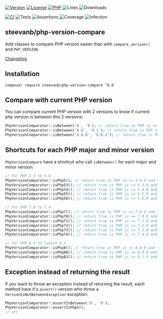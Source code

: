 [![Version](https://img.shields.io/badge/version-0.0.0-4B9081.svg)](https://github.com/steevanb/php-version-compare/tree/0.0.0)
[![License](https://poser.pugx.org/steevanb/php-version-compare/license)](https://github.com/steevanb/php-version-compare/blob/master/LICENSE)
[![PHP](https://img.shields.io/badge/php-^5.3||^7.0||^8.0-blue.svg)](https://php.net)
![Lines](https://img.shields.io/badge/code%20lines-2,792-blue.svg)
![Downloads](https://poser.pugx.org/steevanb/php-version-compare/downloads)

[![CI](https://github.com/steevanb/php-version-compare/actions/workflows/ci.yml/badge.svg?branch=master)](https://github.com/steevanb/php-version-compare/actions/workflows/ci.yml)
![Tests](https://img.shields.io/badge/tests-20-blue.svg)
![Assertions](https://img.shields.io/badge/assertions-20-blue.svg)
![Coverage](https://img.shields.io/badge/coverage-100%25-success.svg)
![Infection](https://img.shields.io/badge/infection-100%25-success.svg)

## steevanb/php-version-compare

Add classes to compare PHP version easier than with `compare_version()` and `PHP_VERSION`.

[Changelog](changelog.md)

## Installation

```
composer require steevanb/php-version-compare ^0.0
```

## Compare with current PHP version

You can compare current PHP version with 2 versions to know if current php version is between this 2 versions:

```php
PhpVersionComparator::isBetween('8', '9'); // return true is PHP is >= 8.0.0 and < 9.0.0
PhpVersionComparator::isBetween('8.0', '8.1'); // return true is PHP is >= 8.0.0 and < 8.1.0
PhpVersionComparator::isBetween('8.0.0', '8.0.2'); // return true is PHP is >= 8.0.0 and < 8.0.2
```

## Shortcuts for each PHP major and minor version

`PhpVersionCompare` have a shortcut who call `isBetween()` for each major and minor version:

```php
// For PHP 5.3 to 5.6 
PhpVersionComparator::isPhp5(); // return true is PHP is >= 5.0.0 and < 6.0.0
PhpVersionComparator::isPhp53(); // return true is PHP is >= 5.3.0 and < 5.4.0
PhpVersionComparator::isPhp54(); // return true is PHP is >= 5.4.0 and < 5.5.0
PhpVersionComparator::isPhp55(); // return true is PHP is >= 5.5.0 and < 5.6.0
PhpVersionComparator::isPhp56(); // return true is PHP is >= 5.6.0 and < 5.7.0

// For PHP 7.0 to 7.4
PhpVersionComparator::isPhp7(); // return true is PHP is >= 7.0.0 and < 8.0.0
PhpVersionComparator::isPhp70(); // return true is PHP is >= 7.0.0 and < 7.1.0
PhpVersionComparator::isPhp71(); // return true is PHP is >= 7.1.0 and < 7.2.0
PhpVersionComparator::isPhp72(); // return true is PHP is >= 7.2.0 and < 7.3.0
PhpVersionComparator::isPhp73(); // return true is PHP is >= 7.3.0 and < 7.4.0
PhpVersionComparator::isPhp74(); // return true is PHP is >= 7.4.0 and < 7.5.0

// For PHP 8.0 to latest 8.x
PhpVersionComparator::isPhp8(); // return true is PHP is >= 8.0.0 and < 9.0.0
PhpVersionComparator::isPhp80(); // return true is PHP is >= 8.0.0 and < 8.1.0
PhpVersionComparator::isPhp81(); // return true is PHP is >= 8.1.0 and < 8.2.0
```

## Exception instead of returning the result

If you want to throw an exception instead of returning the result,
each method have it's `assert()` version who throw a `VersionIsNotBetweenException` exception:

```php
PhpVersionComparator::assertIsBetween('8', '9');
PhpVersionComparator::assertIsPhp5();
// etc
```

